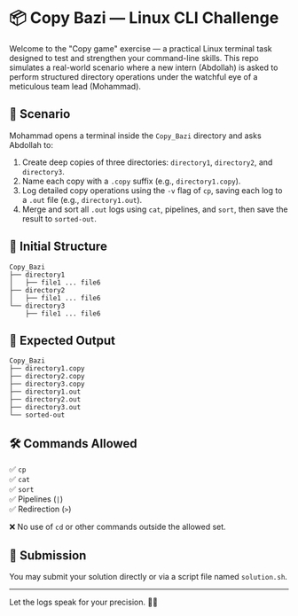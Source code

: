 # 📦 Copy Bazi — Linux CLI Challenge

Welcome to the "Copy game" exercise — a practical Linux terminal task designed to test and strengthen your command-line skills. This repo simulates a real-world scenario where a new intern (Abdollah) is asked to perform structured directory operations under the watchful eye of a meticulous team lead (Mohammad).

## 🧩 Scenario

Mohammad opens a terminal inside the `Copy_Bazi` directory and asks Abdollah to:

1. Create deep copies of three directories: `directory1`, `directory2`, and `directory3`.
2. Name each copy with a `.copy` suffix (e.g., `directory1.copy`).
3. Log detailed copy operations using the `-v` flag of `cp`, saving each log to a `.out` file (e.g., `directory1.out`).
4. Merge and sort all `.out` logs using `cat`, pipelines, and `sort`, then save the result to `sorted-out`.

## 📁 Initial Structure

```
Copy_Bazi
├── directory1
│   ├── file1 ... file6
├── directory2
│   ├── file1 ... file6
└── directory3
    ├── file1 ... file6
```

## 🎯 Expected Output

```
Copy_Bazi
├── directory1.copy
├── directory2.copy
├── directory3.copy
├── directory1.out
├── directory2.out
├── directory3.out
└── sorted-out
```

## 🛠️ Commands Allowed

✅ `cp`  
✅ `cat`  
✅ `sort`  
✅ Pipelines (`|`)  
✅ Redirection (`>`)

❌ No use of `cd` or other commands outside the allowed set.

## 🚀 Submission

You may submit your solution directly or via a script file named `solution.sh`.

---

Let the logs speak for your precision. 🧠✨
